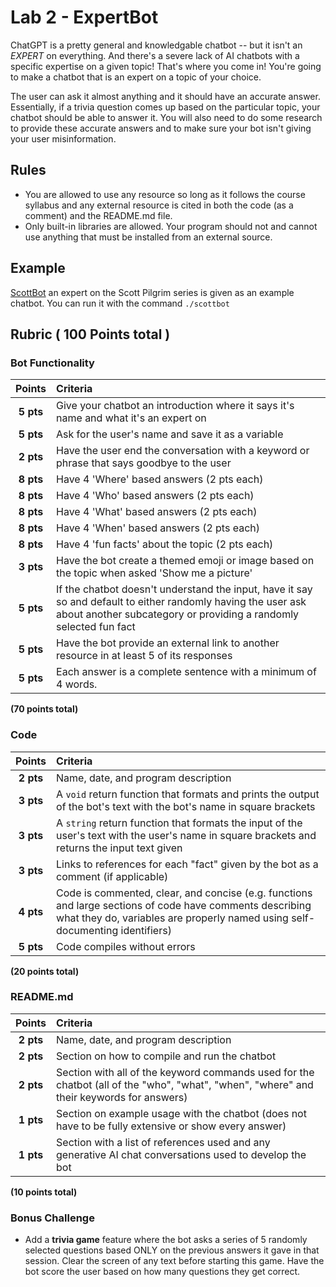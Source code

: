 # Lab 2 - ExpertBot

ChatGPT is a pretty general and knowledgable chatbot -- but it isn't an *EXPERT* on everything. And there's a severe lack of AI chatbots with a specific expertise on a given topic! That's where you come in! You're going to make a chatbot that is an expert on a topic of your choice. 

The user can ask it almost anything and it should have an accurate answer. Essentially, if a trivia question comes up based on the particular topic, your chatbot should be able to answer it. You will also need to do some research to provide these accurate answers and to make sure your bot isn't giving your user misinformation.

## Rules

- You are allowed to use any resource so long as it follows the course syllabus and any external resource is cited in both the code (as a comment) and the README.md file.
- Only built-in libraries are allowed. Your program should not and cannot use anything that must be installed from an external source.

## Example

[ScottBot](scottbot) an expert on the Scott Pilgrim series is given as an example chatbot. You can run it with the command `./scottbot`


## Rubric ( 100 Points total )

### Bot Functionality

| Points | Criteria |
| :----: | :------- |
| **5 pts** | Give your chatbot an introduction where it says it's name and what it's an expert on |
| **5 pts** | Ask for the user's name and save it as a variable |
| **2 pts** | Have the user end the conversation with a keyword or phrase that says goodbye to the user |
| **8 pts** | Have 4 'Where' based answers (2 pts each) |
| **8 pts** | Have 4 'Who' based answers (2 pts each) |
| **8 pts** | Have 4 'What' based answers (2 pts each) |
| **8 pts** | Have 4 'When' based answers (2 pts each) |
| **8 pts** | Have 4 'fun facts' about the topic (2 pts each) |
| **3 pts** | Have the bot create a themed emoji or image based on the topic when asked 'Show me a picture' |
| **5 pts** | If the chatbot doesn't understand the input, have it say so and default to either randomly having the user ask about another subcategory or providing a randomly selected fun fact | 
| **5 pts** | Have the bot provide an external link to another resource in at least 5 of its responses | 
| **5 pts** | Each answer is a complete sentence with a minimum of 4 words. |

**(70 points total)**


### Code

| Points | Criteria |
| :----: | :------- |
| **2 pts** | Name, date, and program description |
| **3 pts** | A `void` return function that formats and prints the output of the bot's text with the bot's name in square brackets |
| **3 pts** | A `string` return function that formats the input of the user's text with the user's name in square brackets and returns the input text given |
| **3 pts** | Links to references for each "fact" given by the bot as a comment (if applicable) |
| **4 pts** | Code is commented, clear, and concise (e.g. functions and large sections of code have comments describing what they do, variables are properly named using self-documenting identifiers) |
| **5 pts** | Code compiles without errors |

**(20 points total)**

### README.md

| Points | Criteria |
| :----: | :------- |
| **2 pts** | Name, date, and program description |
| **2 pts** | Section on how to compile and run the chatbot |
| **2 pts** | Section with all of the keyword commands used for the chatbot (all of the "who", "what", "when", "where" and their keywords for answers) |
| **1 pts** | Section on example usage with the chatbot (does not have to be fully extensive or show every answer) |
| **1 pts** | Section with a list of references used and any generative AI chat conversations used to develop the bot |

**(10 points total)**


### Bonus Challenge

- Add a **trivia game** feature where the bot asks a series of 5 randomly selected questions based ONLY on the previous answers it gave in that session. Clear the screen of any text before starting this game. Have the bot score the user based on how many questions they get correct.
